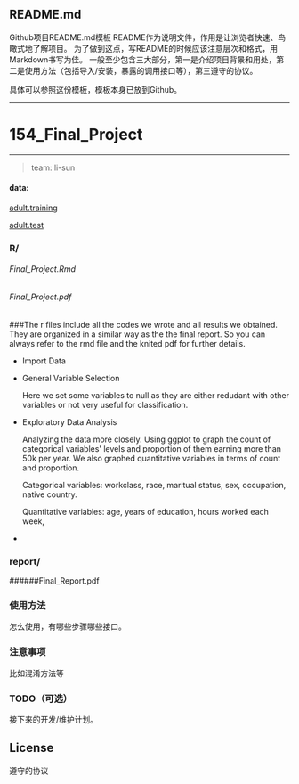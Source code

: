 

## README.md
Github项目README.md模板
README作为说明文件，作用是让浏览者快速、鸟瞰式地了解项目。
为了做到这点，写README的时候应该注意层次和格式，用Markdown书写为佳。
一般至少包含三大部分，第一是介绍项目背景和用处，第二是使用方法（包括导入/安装，暴露的调用接口等），第三遵守的协议。

具体可以参照这份模板，模板本身已放到Github。

---
# 154_Final_Project
-------------

> team: li-sun  
  
#### data:  
[adult.training](https://raw.githubusercontent.com/ucb-stat154/stat154-fall-2017/master/problems/project/data/adult.data)

[adult.test](https://raw.githubusercontent.com/ucb-stat154/stat154-fall-2017/master/problems/project/data/adult.test)

### R/
###### Final_Project.Rmd

###### Final_Project.pdf

###The r files include all the codes we wrote and all results we obtained. They are organized in a similar way as the the final report. So you can always refer to the rmd file and the knited pdf for further details.

- Import Data

- General Variable Selection

    Here we set some variables to null as they are either redudant with other variables or not very useful for classification.
- Exploratory Data Analysis

    Analyzing the data more closely. Using ggplot to graph the count of categorical variables' levels and proportion of them earning more than 50k per year. We also graphed quantitative variables in terms of count and proportion.
    
    Categorical variables: workclass, race, maritual status, sex, occupation, native country.
    
    Quantitative variables: age, years of education, hours worked each week,
    
    
- 

### report/

######Final_Report.pdf

### 使用方法
怎么使用，有哪些步骤哪些接口。

### 注意事项
比如混淆方法等

### TODO（可选）
接下来的开发/维护计划。

## License
遵守的协议
    
  
